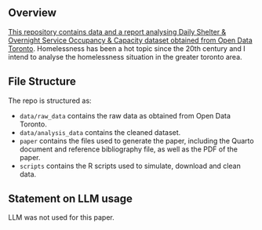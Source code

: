 ## Overview
[This repository contains data and a report analysing Daily Shelter & Overnight Service Occupancy & Capacity dataset obtained from Open Data Toronto](https://open.toronto.ca/dataset/daily-shelter-overnight-service-occupancy-capacity/). Homelessness has been a hot topic since the 20th century and I intend to analyse the homelessness situation in the greater toronto area.

## File Structure

The repo is structured as:

-   `data/raw_data` contains the raw data as obtained from Open Data Toronto.
-   `data/analysis_data` contains the cleaned dataset.
-   `paper` contains the files used to generate the paper, including the Quarto document and reference bibliography file, as well as the PDF of the paper. 
-   `scripts` contains the R scripts used to simulate, download and clean data.


## Statement on LLM usage
LLM was not used for this paper. 
